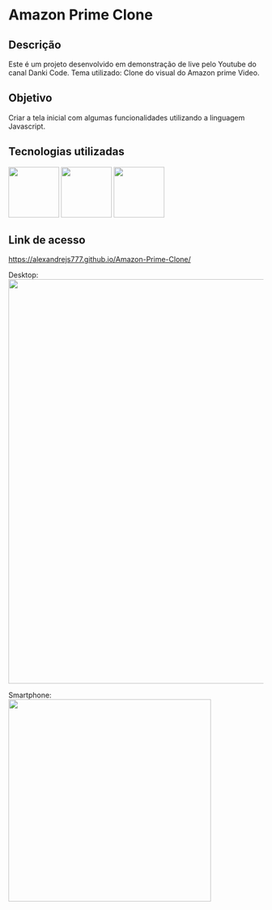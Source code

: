 # Amazon Prime Clone

<h2>Descrição</h2>

  Este é um projeto desenvolvido em demonstração de live pelo Youtube do canal Danki Code. Tema utilizado:
  Clone do visual do Amazon prime Video.

<h2>Objetivo</h2>

  Criar a tela inicial com algumas funcionalidades utilizando a linguagem Javascript.

<h2>Tecnologias utilizadas</h2>

  <img width="100px" src="https://user-images.githubusercontent.com/85634326/129466078-52ab8e30-b728-4c3e-99f6-1f11ed42ecd6.png"> <img width="100px" src="https://user-images.githubusercontent.com/85634326/129466080-01002450-b2d7-4a54-a076-92c30b256f6f.png"> <img width="100px" src="https://user-images.githubusercontent.com/85634326/129466286-2b64b448-38b2-4e09-a06a-3eb0b5e5b662.png">
 
<h2>Link de acesso</h2>

  <a href="https://alexandrejs777.github.io/Projeto_MusicPlayer/">https://alexandrejs777.github.io/Amazon-Prime-Clone/</a>
  
  Desktop: <br>
  <img width="800px" src="https://user-images.githubusercontent.com/85634326/134601954-7fc81440-6782-4a02-b3fd-62d6a01d1082.png">
  
  Smartphone: <br>
  <img width="400px" src="https://user-images.githubusercontent.com/85634326/134601983-dd36cf25-e325-4687-8dd2-5d3e6df8ca8a.png">
  
